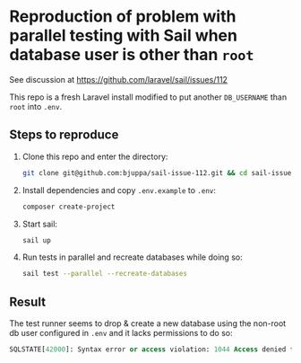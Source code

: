 # Reproduction of problem with parallel testing with Sail when database user is other than `root`

See discussion at https://github.com/laravel/sail/issues/112

This repo is a fresh Laravel install modified to put another `DB_USERNAME` than `root` into `.env`.

## Steps to reproduce

1. Clone this repo and enter the directory:

    ```sh
    git clone git@github.com:bjuppa/sail-issue-112.git && cd sail-issue-112
    ```

2. Install dependencies and copy `.env.example` to `.env`:

    ```sh
    composer create-project
    ```

3. Start sail:

    ```sh
    sail up
    ```

4. Run tests in parallel and recreate databases while doing so:

    ```sh
    sail test --parallel --recreate-databases
    ```

## Result

The test runner seems to drop & create a new database using the non-root db user configured in `.env` and it lacks permissions to do so:

```sql
SQLSTATE[42000]: Syntax error or access violation: 1044 Access denied for user 'sail_issue_112'@'%' to database 'sail_issue_112_test_1' (SQL: drop database if exists `sail_issue_112_test_1`)
```
